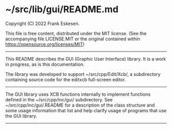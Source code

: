 <!-- -------------------------------------------------------------------------
//
//       Copyright (C) 2022 Frank Eskesen.
//
//       This file is free content, distributed under the MIT license.
//       (See the accompanying file LICENSE.MIT or the original contained
//       within https://opensource.org/licenses/MIT)
//
//----------------------------------------------------------------------------
//
// Title-
//       ~/src/lib/gui/README.md
//
// Purpose-
//       GUI library description
//
// Last change date-
//       2022/12/28
//
-------------------------------------------------------------------------- -->

# ~/src/lib/gui/README.md

Copyright (C) 2022 Frank Eskesen.

This file is free content, distributed under the MIT license.
(See the accompanying file LICENSE.MIT or the original contained
within https://opensource.org/licenses/MIT)

----

This README describes the GUI (Graphic User Interface) library.
It is a work in progress, as is this documentation.

The library was developed to support ~/src/cpp/Edit/Xcb/, a subdirectory
containing source code for the editxcb full-screen editor.

----

The GUI library uses XCB functions internally to implement functions defined
in the ~/src/cpp/inc/gui/ subdirectory. See ~/src/cpp/inc/gui/.README for
a description of the class structure and some usage information that list and
help clarify usage of programs that use the GUI library.

----
